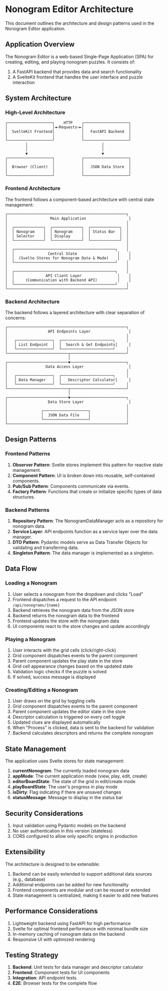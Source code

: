 # Nonogram Editor Architecture

This document outlines the architecture and design patterns used in the Nonogram Editor application.

## Application Overview

The Nonogram Editor is a web-based Single-Page Application (SPA) for creating, editing, and playing nonogram puzzles. It consists of:

1. A FastAPI backend that provides data and search functionality
2. A SvelteKit frontend that handles the user interface and puzzle interaction

## System Architecture

### High-Level Architecture

```
┌────────────────────┐    HTTP    ┌────────────────────┐
│                    │◄─Requests─►│                    │
│  SvelteKit Frontend│            │   FastAPI Backend  │
│                    │            │                    │
└────────────────────┘            └────────────────────┘
         │                                 │
         │                                 │
         ▼                                 ▼
┌────────────────────┐            ┌────────────────────┐
│                    │            │                    │
│  Browser (Client)  │            │   JSON Data Store  │
│                    │            │                    │
└────────────────────┘            └────────────────────┘
```

### Frontend Architecture

The frontend follows a component-based architecture with central state management:

```
┌─────────────────────────────────────────────────────┐
│                   Main Application                   │
│                                                     │
│  ┌─────────────┐  ┌─────────────┐  ┌─────────────┐  │
│  │ Nonogram    │  │ Nonogram    │  │ Status Bar  │  │
│  │ Selector    │  │ Display     │  │             │  │
│  └─────────────┘  └─────────────┘  └─────────────┘  │
│                                                     │
│  ┌─────────────────────────────────────────────┐    │
│  │               Central State                  │    │
│  │  (Svelte Stores for Nonogram Data & Mode)    │    │
│  └─────────────────────────────────────────────┘    │
│                                                     │
│  ┌─────────────────────────────────────────────┐    │
│  │              API Client Layer                │    │
│  │     (Communication with Backend API)         │    │
│  └─────────────────────────────────────────────┘    │
└─────────────────────────────────────────────────────┘
```

### Backend Architecture

The backend follows a layered architecture with clear separation of concerns:

```
┌─────────────────────────────────────────────────────┐
│                  API Endpoints Layer                 │
│                                                     │
│   ┌────────────────┐  ┌───────────────────────┐     │
│   │ List Endpoint  │  │  Search & Get Endpoints│     │
│   └────────────────┘  └───────────────────────┘     │
└───────────────────────────┬─────────────────────────┘
                            │
┌───────────────────────────▼─────────────────────────┐
│                 Data Access Layer                    │
│                                                     │
│   ┌────────────────┐  ┌───────────────────────┐     │
│   │ Data Manager   │  │   Descriptor Calculator│     │
│   └────────────────┘  └───────────────────────┘     │
└───────────────────────────┬─────────────────────────┘
                            │
┌───────────────────────────▼─────────────────────────┐
│                  Data Store Layer                    │
│                                                     │
│               ┌────────────────────┐                │
│               │  JSON Data File    │                │
│               └────────────────────┘                │
└─────────────────────────────────────────────────────┘
```

## Design Patterns

### Frontend Patterns

1. **Observer Pattern**: Svelte stores implement this pattern for reactive state management.
2. **Component Pattern**: UI is broken down into reusable, self-contained components.
3. **Pub/Sub Pattern**: Components communicate via events.
4. **Factory Pattern**: Functions that create or initialize specific types of data structures.

### Backend Patterns

1. **Repository Pattern**: The NonogramDataManager acts as a repository for nonogram data.
2. **Service Layer**: API endpoints function as a service layer over the data manager.
3. **DTO Pattern**: Pydantic models serve as Data Transfer Objects for validating and transferring data.
4. **Singleton Pattern**: The data manager is implemented as a singleton.

## Data Flow

### Loading a Nonogram

1. User selects a nonogram from the dropdown and clicks "Load"
2. Frontend dispatches a request to the API endpoint `/api/nonograms/{name}`
3. Backend retrieves the nonogram data from the JSON store
4. Backend returns the nonogram data to the frontend
5. Frontend updates the store with the nonogram data
6. UI components react to the store changes and update accordingly

### Playing a Nonogram

1. User interacts with the grid cells (click/right-click)
2. Grid component dispatches events to the parent component
3. Parent component updates the play state in the store
4. Grid cell appearance changes based on the updated state
5. Validation logic checks if the puzzle is solved
6. If solved, success message is displayed

### Creating/Editing a Nonogram

1. User draws on the grid by toggling cells
2. Grid component dispatches events to the parent component
3. Parent component updates the editor state in the store
4. Descriptor calculation is triggered on every cell toggle
5. Updated clues are displayed automatically
6. When "Process" is clicked, data is sent to the backend for validation
7. Backend calculates descriptors and returns the complete nonogram

## State Management

The application uses Svelte stores for state management:

1. **currentNonogram**: The currently loaded nonogram data
2. **appMode**: The current application mode (view, play, edit, create)
3. **editorBoardState**: The state of the grid in edit/create mode
4. **playBoardState**: The user's progress in play mode
5. **isDirty**: Flag indicating if there are unsaved changes
6. **statusMessage**: Message to display in the status bar

## Security Considerations

1. Input validation using Pydantic models on the backend
2. No user authentication in this version (stateless)
3. CORS configured to allow only specific origins in production

## Extensibility

The architecture is designed to be extensible:

1. Backend can be easily extended to support additional data sources (e.g., database)
2. Additional endpoints can be added for new functionality
3. Frontend components are modular and can be reused or extended
4. State management is centralized, making it easier to add new features

## Performance Considerations

1. Lightweight backend using FastAPI for high performance
2. Svelte for optimal frontend performance with minimal bundle size
3. In-memory caching of nonogram data on the backend
4. Responsive UI with optimized rendering

## Testing Strategy

1. **Backend**: Unit tests for data manager and descriptor calculator
2. **Frontend**: Component tests for UI components
3. **Integration**: API endpoint tests
4. **E2E**: Browser tests for the complete flow 